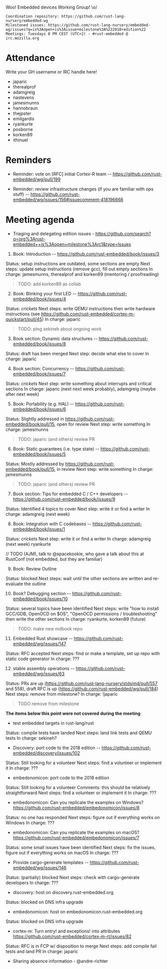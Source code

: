 Woo! Embedded devices Working Group! \o/

    Coordination repository: https://github.com/rust-lang-nursery/embedded-wg
    Milestoned issues: https://github.com/rust-lang-nursery/embedded-wg/issues?q=is%3Aopen+is%3Aissue+milestone%3A%222018+edition%22
    Meetings: Tuesdays 8 PM CEST (UTC+2) - #rust-embedded @ irc.mozilla.org

# Attendance

Write your GH username or IRC handle here!

- japaric
- therealprof
- adamgreig
- nastevens
- jamesmunns
- hannobraun
- thejpster
- emilgardis
- ryankurte
- posborne
- korken89
- ithinuel

# Reminders

- Reminder: vote on [RFC] initial Cortex-R team -- https://github.com/rust-embedded/wg/pull/199

- Reminder: review infrastructure changes (if you are familiar with ops stuff) -- https://github.com/rust-embedded/wg/issues/156#issuecomment-418196668

# Meeting agenda

+ Triaging and delegating edition issues - https://github.com/search?q=org%3Arust-embedded++is%3Aopen+milestone%3Arc1&type=Issues

1. Book: Introduction -- https://github.com/rust-embedded/book/issues/3

Status: setup instructions are outdated, some sections are empty
Next steps: update setup instructions (remove gcc), fill out empty sections
In charge: jamesmunns, therealprof and korken89 (mentoring / proofreading)

> TODO: add korken89 as collab

2. Book: Blinking your first LED -- https://github.com/rust-embedded/book/issues/4

Status: *crickets*
Next steps: write QEMU instructions then write hardware instructions (see https://github.com/rust-embedded/cortex-m-quickstart/pull/45)
In charge: japaric

> TODO: ping sekineh about ongoing work

3. Book section: Dynamic data structures -- https://github.com/rust-embedded/book/issues/8

Status: draft has been merged
Next step: decide what else to cover
In charge: japaric

4. Book section: Concurrency -- https://github.com/rust-embedded/book/issues/7

Status: *crickets*
Next step: write something about interrupts and critical sections
In charge: japaric (next next week probably), adamgreig (maybe after next week)

5. Book: Portability (e.g. HAL) -- https://github.com/rust-embedded/book/issues/6

Status: Slightly addressed in https://github.com/rust-embedded/book/pull/15, open for review
Next step: write something
In charge: jamesmunns

> TODO: japaric (and others) review PR

6. Book: Static guarantees (i.e. type state) -- https://github.com/rust-embedded/book/issues/5

Status: Mostly addressed by https://github.com/rust-embedded/book/pull/15, in review
Next step: write something
In charge: jamesmunns

> TODO: japaric (and others) review PR

7. Book section: Tips for embedded C / C++ developers -- https://github.com/rust-embedded/book/issues/9

Status: Identified 4 topics to cover
Next step: write it or find a writer
In charge: adamgreig (next week)

8. Book: Integration with C codebases -- https://github.com/rust-embedded/book/issues/1

Status: *crickets*
Next step: write it or find a writer
In charge: adamgreig (next week) ryankurte

// TODO (AJM), talk to @spacekookie, who gave a talk about this at RustConf (not embedded, but they are familiar)

9. Book: Review Outline

Status: blocked
Next steps: wait until the other sections are written and re-evaluate the outline

10. Book? Debugging section -- https://github.com/rust-embedded/book/issues/10

Status: several topics have been identified
Next steps: write "how to install GCC/GDB, OpenOCD on $OS", "OpenOCD permissions / troubleshooting" then write the other sections
In charge: ryankurte, korken89 (future)

> TODO: make new mdbook repo

11. Embedded Rust showcase -- https://github.com/rust-embedded/wg/issues/147

Status: RFC accepted
Next steps: find or make a template, set up repo with static code generator
In charge: ???

12. stable assembly operations -- https://github.com/rust-embedded/wg/issues/63

Status: PRs are up (https://github.com/rust-lang-nursery/stdsimd/pull/557 and 558), draft RFC is up (https://github.com/rust-embedded/wg/pull/184)
Next steps: remove from milestone?
In charge: !japaric

> TODO remove from milestone

**The items below this point were not covered during the meeting**

- test embedded targets in rust-lang/rust

Status: compile tests have landed
Next steps: land link tests and QEMU tests
In charge: sekineh?

- Discovery: port code to the 2018 edition -- https://github.com/rust-embedded/discovery/issues/102

Status: Still looking for a volunteer
Next steps: find a volunteer or implement it
In charge: ???

- embedonomicon: port code to the 2018 edition

Status: Still looking for a volunteer
Comments: this should be relatively straightforward
Next steps: find a volunteer or implement it
In charge: ???

- embedonomicon: Can you replicate the examples on Windows? https://github.com/rust-embedded/embedonomicon/issues/8

Status: no one has responded
Next steps: figure out if everything works on Windows
In charge: ???

- embedonomicon: Can you replicate the examples on macOS? https://github.com/rust-embedded/embedonomicon/issues/7

Status: some small issues have been identified
Next steps: fix the issues, figure out if everything works on macOS
In charge: ???

- Provide cargo-generate templates -- https://github.com/rust-embedded/wg/issues/146

Status: (partially) blocked
Next steps: check with cargo-generate developers
In charge: ???

- discovery: host on discovery.rust-embedded.org

Status: blocked on DNS infra upgrade

- embedonomicon: host on embedonomicon.rust-embedded.org

Status: blocked on DNS infra upgrade

- cortex-m: Turn entry! and exceptions! into attributes https://github.com/rust-embedded/cortex-m-rt/issues/82

Status: RFC is in FCP w/ disposition to merge
Next steps: add compile fail tests and land PR
In charge: japaric

+ Sharing absence information - @andre-richter
